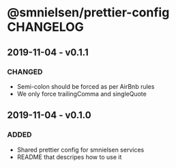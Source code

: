 # @smnielsen/prettier-config CHANGELOG

## 2019-11-04 - v0.1.1

### CHANGED

- Semi-colon should be forced as per AirBnb rules
- We only force trailingComma and singleQuote

## 2019-11-04 - v0.1.0

### ADDED

- Shared prettier config for smnielsen services
- README that descripes how to use it
